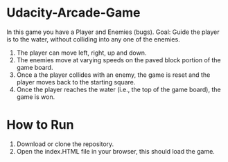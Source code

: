 # Udacity-Arcade-Game

In this game you have a Player and Enemies (bugs).
Goal: Guide the player is to the water, without colliding into any one of the enemies.

1. The player can move left, right, up and down.
2. The enemies move at varying speeds on the paved block portion of the game board.
3. Once a the player collides with an enemy, the game is reset and the player moves back to the starting square.
4. Once the player reaches the water (i.e., the top of the game board), the game is won.

# How to Run

1. Download or clone the repository.
2. Open the index.HTML file in your browser, this should load the game.



